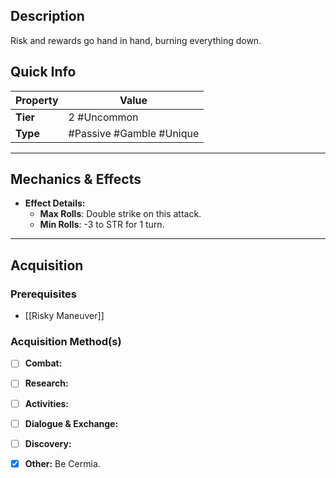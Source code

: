 ## Description
 Risk and rewards go hand in hand, burning everything down.

## Quick Info
| Property | Value                    |
| -------- | ------------------------ |
| **Tier** | 2 #Uncommon              |
| **Type** | #Passive #Gamble #Unique |

---

## Mechanics & Effects
- **Effect Details:**
    - **Max Rolls**: Double strike on this attack.
    - **Min Rolls**: -3 to STR for 1 turn.

---

## Acquisition
### Prerequisites
- [[Risky Maneuver]]

### Acquisition Method(s)
- [ ] **Combat:** 
- [ ] **Research:** 
- [ ] **Activities:** 
- [ ] **Dialogue & Exchange:** 
- [ ] **Discovery:** 
- [x] **Other:** Be Cermia.


